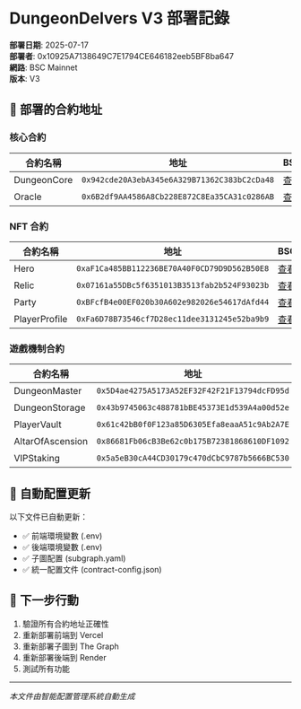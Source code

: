 # DungeonDelvers V3 部署記錄

**部署日期**: 2025-07-17  
**部署者**: 0x10925A7138649C7E1794CE646182eeb5BF8ba647  
**網路**: BSC Mainnet  
**版本**: V3

## 📍 部署的合約地址

### 核心合約
| 合約名稱 | 地址 | BSCScan |
|---------|------|---------|
| DungeonCore | `0x942cde20A3ebA345e6A329B71362C383bC2cDa48` | [查看](https://bscscan.com/address/0x942cde20A3ebA345e6A329B71362C383bC2cDa48#code) |
| Oracle | `0x6B2df9AA4586A8Cb228E872C8Ea35CA31c0286AB` | [查看](https://bscscan.com/address/0x6B2df9AA4586A8Cb228E872C8Ea35CA31c0286AB#code) |

### NFT 合約
| 合約名稱 | 地址 | BSCScan |
|---------|------|---------|
| Hero | `0xaF1Ca485BB112236BE70A40F0CD79D9D562B50E8` | [查看](https://bscscan.com/address/0xaF1Ca485BB112236BE70A40F0CD79D9D562B50E8#code) |
| Relic | `0x07161a55DBc5f6351013B3513fab2b524F93023b` | [查看](https://bscscan.com/address/0x07161a55DBc5f6351013B3513fab2b524F93023b#code) |
| Party | `0xBFcfB4e00EF020b30A602e982026e54617dAfd44` | [查看](https://bscscan.com/address/0xBFcfB4e00EF020b30A602e982026e54617dAfd44#code) |
| PlayerProfile | `0xFa6D78B73546cf7D28ec11dee3131245e52ba9b9` | [查看](https://bscscan.com/address/0xFa6D78B73546cf7D28ec11dee3131245e52ba9b9#code) |

### 遊戲機制合約
| 合約名稱 | 地址 | BSCScan |
|---------|------|---------|
| DungeonMaster | `0x5D4ae4275A5173A52EF32F42F21F13794dcFD95d` | [查看](https://bscscan.com/address/0x5D4ae4275A5173A52EF32F42F21F13794dcFD95d#code) |
| DungeonStorage | `0x43b9745063c488781bBE45373E1d539A4a00d52e` | [查看](https://bscscan.com/address/0x43b9745063c488781bBE45373E1d539A4a00d52e#code) |
| PlayerVault | `0x61c42bB0f0F123a85D6305Efa8eaaA51c9Ab2A7E` | [查看](https://bscscan.com/address/0x61c42bB0f0F123a85D6305Efa8eaaA51c9Ab2A7E#code) |
| AltarOfAscension | `0x86681Fb06cB3Be62c0b175B72381868610DF1092` | [查看](https://bscscan.com/address/0x86681Fb06cB3Be62c0b175B72381868610DF1092#code) |
| VIPStaking | `0x5a5eB30cA44CD30179c470dCbC9787b5666BC530` | [查看](https://bscscan.com/address/0x5a5eB30cA44CD30179c470dCbC9787b5666BC530#code) |

## 🔧 自動配置更新

以下文件已自動更新：
- ✅ 前端環境變數 (.env)
- ✅ 後端環境變數 (.env)
- ✅ 子圖配置 (subgraph.yaml)
- ✅ 統一配置文件 (contract-config.json)

## 🚀 下一步行動

1. 驗證所有合約地址正確性
2. 重新部署前端到 Vercel
3. 重新部署子圖到 The Graph
4. 重新部署後端到 Render
5. 測試所有功能

---
*本文件由智能配置管理系統自動生成*
